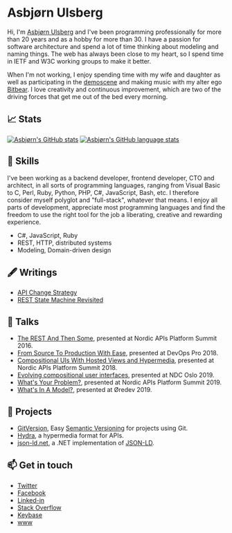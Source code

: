 # Asbjørn Ulsberg

Hi, I'm [Asbjørn Ulsberg][asbjornu] and I've been programming professionally for
more than 20 years and as a hobby for more than 30. I have a passion for
software architecture and spend a lot of time thinking about modeling and naming
things. The web has always been close to my heart, so I spend time in IETF and
W3C working groups to make it better.

When I'm not working, I enjoy spending time with my wife and daughter as well as
participating in the [demoscene] and making music with my alter ego [Bitbear]. I
love creativity and continuous improvement, which are two of the driving forces
that get me out of the bed every morning.

## 📈 Stats

[![Asbjørn's GitHub stats][stats]][readme-stats]
[![Asbjørn's GitHub language stats][lang-stats]][readme-stats]

## 🌱 Skills

I've been working as a backend developer, frontend developer, CTO and architect,
in all sorts of programming languages, ranging from Visual Basic to C, Perl,
Ruby, Python, PHP, C#, JavaScript, Bash, etc. I therefore consider myself
polyglot and "full-stack", whatever that means. I enjoy all parts of
development, appreciate most programming languages and find the freedom to use
the right tool for the job a liberating, creative and rewarding experience.

* C#, JavaScript, Ruby
* REST, HTTP, distributed systems
* Modeling, Domain-driven design

## 🖋 Writings

* [API Change Strategy][api-change-strategy]
* [REST State Machine Revisited][rest-state-machine-revisited]

## 💬 Talks

* [The REST And Then Some][the-rest-and-then-some], presented at Nordic
  APIs Platform Summit 2016.
* [From Source To Production With Ease][from-source-to-production], presented
  at DevOps Pro 2018.
* [Compositional UIs With Hosted Views and Hypermedia][compositional-uis],
  presented at Nordic APIs Platform Summit 2018.
* [Evolving compositional user interfaces][evolving-ui],
  presented at NDC Oslo 2019.
* [What's Your Problem?][whats-your-problem], presented at Nordic APIs
  Platform Summit 2019.
* [What's In A Model?][whats-in-a-model], presented at Øredev 2019.

## 🔭 Projects

* [GitVersion][gitversion], Easy [Semantic Versioning][semver] for projects
  using Git.
* [Hydra], a hypermedia format for APIs.
* [json-ld.net], a .NET implementation of [JSON-LD].

## 📫 Get in touch

* [Twitter]
* [Facebook]
* [Linked-in]
* [Stack Overflow][stackoverflow]
* [Keybase]
* [www][asbjornu]

[api-change-strategy]: https://nordicapis.com/api-change-strategy/
[asbjornu]: https://asbjor.nu/
[bitbear]: https://bitbear.org/
[compositional-uis]: https://youtu.be/Kqb0wepe8dY
[demoscene]: https://en.wikipedia.org/wiki/Demoscene
[evolving-ui]: https://youtu.be/sn2IyBL-fbs
[facebook]: https://facebook.com/asbjornu
[from-source-to-production]: https://youtu.be/sLhbBrbasvs
[gitversion]: https://github.com/GitTools/GitVersion
[hydra]: https://www.hydra-cg.com/
[json-ld.net]: https://github.com/linked-data-dotnet/json-ld.net
[json-ld]: https://json-ld.org/
[keybase]: https://keybase.io/asbjornu
[lang-stats]: https://github-readme-stats.vercel.app/api/top-langs/?username=asbjornu&langs_count=10&hide=Gettext%20Catalog&layout=compact
[linked-in]: https://linkedin.com/in/asbjornu
[readme-stats]: https://github.com/anuraghazra/github-readme-stats
[rest-state-machine-revisited]: https://nordicapis.com/rest-state-machine-revisited/
[semver]: http://semver.org
[stackoverflow]: https://stackoverflow.com/users/61818/asbjornu
[stats]: https://github-readme-stats.vercel.app/api?username=asbjornu&count_private=true&show_icons=true
[the-rest-and-then-some]: https://youtu.be/QIv9YR1bMwY
[twitter]: https://twitter.com/asbjornu
[whats-in-a-model]: https://youtu.be/bRjBUHRxI9g
[whats-your-problem]: https://youtu.be/ZWIUn5BHDBc
